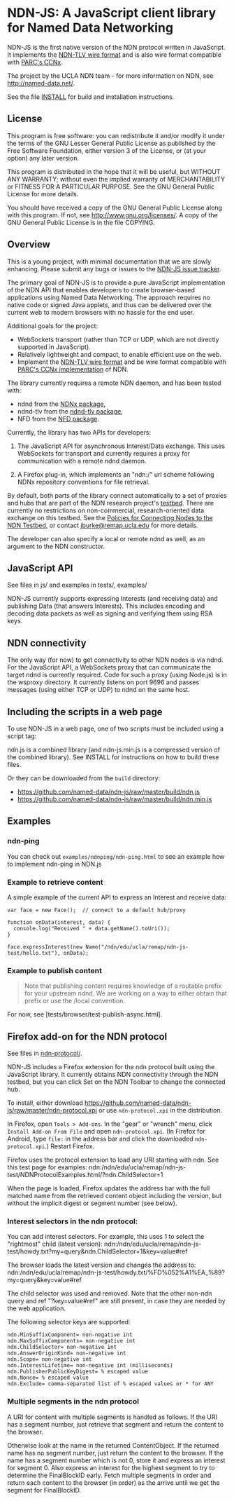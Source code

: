 NDN-JS:  A JavaScript client library for Named Data Networking
==============================================================

NDN-JS is the first native version of the NDN protocol written in JavaScript.  It
implements the [NDN-TLV wire format](http://named-data.net/doc/ndn-tlv/tlv.html) and is also wire format compatible with [PARC's CCNx](http://www.ccnx.org/releases/latest/doc/technical/CCNxProtocol.html).

The project by the UCLA NDN team - for more information on NDN, see http://named-data.net/.

See the file [INSTALL](https://github.com/named-data/ndn-js/blob/master/INSTALL) for build and installation instructions.

License
-------

This program is free software: you can redistribute it and/or modify
it under the terms of the GNU Lesser General Public License as published by
the Free Software Foundation, either version 3 of the License, or
(at your option) any later version.

This program is distributed in the hope that it will be useful,
but WITHOUT ANY WARRANTY; without even the implied warranty of
MERCHANTABILITY or FITNESS FOR A PARTICULAR PURPOSE.  See the
GNU General Public License for more details.

You should have received a copy of the GNU General Public License
along with this program.  If not, see <http://www.gnu.org/licenses/>.
A copy of the GNU General Public License is in the file COPYING.

Overview
--------

This is a young project, with minimal documentation that we are slowly enhancing.  Please
submit any bugs or issues to the [NDN-JS issue tracker](http://redmine.named-data.net/projects/ndn-js/issues).

The primary goal of NDN-JS is to provide a pure JavaScript implementation of the NDN API
that enables developers to create browser-based applications using Named Data Networking.
The approach requires no native code or signed Java applets, and thus can be delivered
over the current web to modern browsers with no hassle for the end user.

Additional goals for the project:
- WebSockets transport (rather than TCP or UDP, which are not directly supported in
JavaScript).
- Relatively lightweight and compact, to enable efficient use on the web.
- Implement the [NDN-TLV wire format](http://named-data.net/doc/ndn-tlv/tlv.html) and be wire format compatible with [PARC's CCNx implementation](http://www.ccnx.org/releases/latest/doc/technical/CCNxProtocol.html) of NDN.

The library currently requires a remote NDN daemon, and has been tested with:

- ndnd from the [NDNx package](https://github.com/named-data/ndnx),
- ndnd-tlv from the [ndnd-tlv package](https://github.com/named-data/ndnd-tlv),
- NFD from the [NFD package](https://github.com/named-data/NFD).

Currently, the library has two APIs for developers:

1. The JavaScript API for asynchronous Interest/Data exchange.
   This uses WebSockets for transport and currently requires a
   proxy for communication with a remote ndnd daemon.

2. A Firefox plug-in, which implements an "ndn:/" url scheme
   following NDNx repository conventions for file retrieval.

By default, both parts of the library connect automatically to a set of
proxies and hubs that are part of the NDN research project's
[testbed](http://named-data.net/ndn-testbed/). There are currently no restrictions on
non-commercial, research-oriented data exchange on this testbed. See the
[Policies for Connecting Nodes to the NDN
Testbed](http://named-data.net/ndn-testbed/policies-connecting-nodes-ndn-testbed/),
or contact jburke@remap.ucla.edu for more details.

The developer can also
specify a local or remote ndnd as well, as an argument to the NDN constructor.

JavaScript API
--------------

See files in js/ and examples in tests/, examples/

NDN-JS currently supports expressing Interests (and receiving data) and publishing Data
(that answers Interests).  This includes encoding and decoding data packets as well as
signing and verifying them using RSA keys.

## NDN connectivity

The only way (for now) to get connectivity to other NDN nodes is via ndnd.  For the
JavaScript API, a WebSockets proxy that can communicate the target ndnd is currently
required.  Code for such a proxy (using Node.js) is in the wsproxy directory.  It
currently listens on port 9696 and passes messages (using either TCP or UDP) to ndnd on
the same host.

## Including the scripts in a web page

To use NDN-JS in a web page, one of two scripts must be included using a script tag:

ndn.js is a combined library (and ndn-js.min.js is a compressed version of the combined library).
See INSTALL for instructions on how to build these files.

Or they can be downloaded from the `build` directory:

- https://github.com/named-data/ndn-js/raw/master/build/ndn.js
- https://github.com/named-data/ndn-js/raw/master/build/ndn.min.js

## Examples

### ndn-ping

You can check out `examples/ndnping/ndn-ping.html` to see an example how to implement ndn-ping in NDN.js

### Example to retrieve content

A simple example of the current API to express an Interest and receive data:

    var face = new Face();  // connect to a default hub/proxy

    function onData(interest, data) {
      console.log("Received " + data.getName().toUri());
    }

    face.expressInterest(new Name("/ndn/edu/ucla/remap/ndn-js-test/hello.txt"), onData);

### Example to publish content

> Note that publishing content requires knowledge of a
> routable prefix for your upstream ndnd.  We are working
> on a way to either obtain that prefix or use the /local
> convention.

For now, see [tests/browser/test-publish-async.html].

Firefox add-on for the NDN protocol
-----------------------------------

See files in [ndn-protocol/](https://github.com/named-data/ndn-js/tree/master/ndn-protocol).

NDN-JS includes a Firefox extension for the ndn protocol built using the JavaScript
library.   It currently obtains NDN connectivity through the NDN testbed, but you can
click Set on the NDN Toolbar to change the connected hub.

To install, either download https://github.com/named-data/ndn-js/raw/master/ndn-protocol.xpi or use `ndn-protocol.xpi` in the distribution.

In Firefox, open `Tools > Add-ons`.  In the "gear" or "wrench" menu, click
`Install Add-on From File` and open `ndn-protocol.xpi`.  (In Firefox for Android,
type `file:` in the address bar and click the downloaded `ndn-protocol.xpi`.)
Restart Firefox.

Firefox uses the protocol extension to load any URI starting with ndn.  See this test page for examples:
ndn:/ndn/edu/ucla/remap/ndn-js-test/NDNProtocolExamples.html/?ndn.ChildSelector=1

When the page is loaded, Firefox updates the address bar with the full matched name from
the retrieved content object including the version, but without the implicit digest or
segment number (see below).

### Interest selectors in the ndn protocol:

You can add interest selectors. For example, this uses 1 to select the "rightmost" child
(latest version):
ndn:/ndn/edu/ucla/remap/ndn-js-test/howdy.txt?my=query&ndn.ChildSelector=1&key=value#ref

The browser loads the latest version and changes the address to:
ndn:/ndn/edu/ucla/remap/ndn-js-test/howdy.txt/%FD%052%A1%EA_%89?my=query&key=value#ref

The child selector was used and removed. Note that the other non-ndn query and
ref "?key=value#ref" are still present, in case they are needed by the web application.

The following selector keys are supported:

    ndn.MinSuffixComponent= non-negative int
    ndn.MaxSuffixComponents= non-negative int
    ndn.ChildSelector= non-negative int
    ndn.AnswerOriginKind= non-negative int
    ndn.Scope= non-negative int
    ndn.InterestLifetime= non-negative int (milliseconds)
    ndn.PublisherPublicKeyDigest= % escaped value
    ndn.Nonce= % escaped value
    ndn.Exclude= comma-separated list of % escaped values or * for ANY

### Multiple segments in the ndn protocol

A URI for content with multiple segments is handled as follows. If the URI has a segment
number, just retrieve that segment and return the content to the browser.

Otherwise look at the name in the returned ContentObject.  If the returned
name has no segment number, just return the content to the browser. If the
name has a segment number which is not 0, store it and express an interest for
segment 0. Also express an interest for the highest segment to try to
determine the FinalBlockID early. Fetch multiple segments in order and return
each content to the browser (in order) as the arrive until we get the segment
for FinalBlockID.
